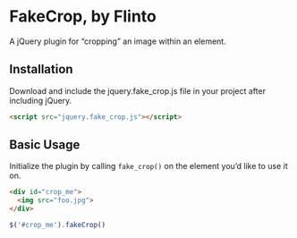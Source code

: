 # FakeCrop, by Flinto

A jQuery plugin for &ldquo;cropping&rdquo; an image within an element.

## Installation

Download and include the jquery.fake_crop.js file in your project after including jQuery.

````html
<script src="jquery.fake_crop.js"></script>
````

## Basic Usage

Initialize the plugin by calling `fake_crop()` on the element you&rsquo;d like to use it on.

````html
<div id="crop_me">
  <img src="foo.jpg">
</div>
````

````javascript
$('#crop_me').fakeCrop()
````
